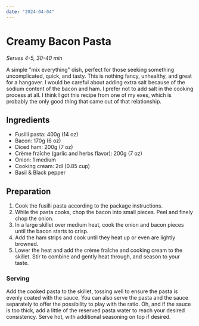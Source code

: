 ```yaml
---
date: "2024-04-04"
---
```


# Creamy Bacon Pasta

*Serves 4-5, 30-40 min*

A simple "mix everything" dish, perfect for those seeking something uncomplicated, quick, and tasty. This is nothing fancy, unhealthy, and great for a hangover. I would be careful about adding extra salt because of the sodium content of the bacon and ham. I prefer not to add salt in the cooking process at all. I think I got this recipe from one of my exes, which is probably the only good thing that came out of that relationship.

## Ingredients
- Fusilli pasta: 400g (14 oz)
- Bacon: 170g (6 oz)
- Diced ham: 200g (7 oz)
- Crème fraîche (garlic and herbs flavor): 200g (7 oz)
- Onion: 1 medium
- Cooking cream: 2dl (0.85 cup)
- Basil & Black pepper

## Preparation

1. Cook the fusilli pasta according to the package instructions.
2. While the pasta cooks, chop the bacon into small pieces. Peel and finely chop the onion.
3. In a large skillet over medium heat, cook the onion and bacon pieces until the bacon starts to crisp.
4. Add the ham strips and cook until they heat up or even are lightly browned.
5. Lower the heat and add the crème fraîche and cooking cream to the skillet. Stir to combine and gently heat through, and season to your taste.

### Serving
Add the cooked pasta to the skillet, tossing well to ensure the pasta is evenly coated with the sauce. You can also serve the pasta and the sauce separately to offer the possibility to play with the ratio. Oh, and if the sauce is too thick, add a little of the reserved pasta water to reach your desired consistency. Serve hot, with additional seasoning on top if desired.



